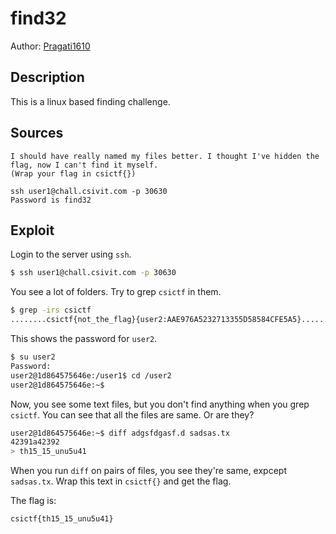 # find32

Author: [Pragati1610](https://github.com/Pragati1610)

## Description

This is a linux based finding challenge.

## Sources

```
I should have really named my files better. I thought I've hidden the flag, now I can't find it myself.
(Wrap your flag in csictf{})

ssh user1@chall.csivit.com -p 30630
Password is find32
```

## Exploit

Login to the server using `ssh`.

```bash
$ ssh user1@chall.csivit.com -p 30630
```

You see a lot of folders. Try to grep `csictf` in them.

```bash
$ grep -irs csictf
........csictf{not_the_flag}{user2:AAE976A5232713355D58584CFE5A5}.......
```

This shows the password for `user2`.

```bash
$ su user2
Password: 
user2@1d864575646e:/user1$ cd /user2
user2@1d864575646e:~$ 
```

Now, you see some text files, but you don't find anything when you grep `csictf`. You can see that all the files are same. Or are they?

```bash
user2@1d864575646e:~$ diff adgsfdgasf.d sadsas.tx 
42391a42392
> th15_15_unu5u41
```

When you run `diff` on pairs of files, you see they're same, expcept `sadsas.tx`. Wrap this text in `csictf{}` and get the flag.

The flag is:
```
csictf{th15_15_unu5u41}
```